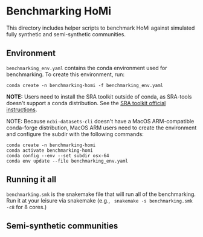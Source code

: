 # Benchmarking HoMi

This directory includes helper scripts to benchmark HoMi against simulated fully synthetic and semi-synthetic communities.

## Environment
`benchmarking_env.yaml` contains the conda environment used for benchmarking. To create this environment, run:
```
conda create -n benchmarking-homi -f benchmarking_env.yaml
```

**NOTE:** Users need to install the SRA toolkit outside of conda, as SRA-tools doesn't support a conda distribution. See the [SRA toolkit official instructions](https://github.com/ncbi/sra-tools/wiki/01.-Downloading-SRA-Toolkit).

NOTE: Because `ncbi-datasets-cli` doesn't have a MacOS ARM-compatible conda-forge distribution, MacOS ARM users need to create the environment and configure the subdir with the following commands:
```
conda create -n benchmarking-homi
conda activate benchmarking-homi 
conda config --env --set subdir osx-64
conda env update --file benchmarking_env.yaml
```

## Running it all

`benchmarking.smk` is the snakemake file that will run all of the benchmarking. Run it at your leisure via snakemake (e.g., ` snakemake -s benchmarking.smk -c8` for 8 cores.)

## Semi-synthetic communities


